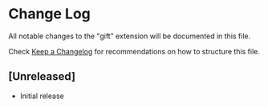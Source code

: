 # Change Log

All notable changes to the "gift" extension will be documented in this file.

Check [Keep a Changelog](http://keepachangelog.com/) for recommendations on how to structure this file.

## [Unreleased]

- Initial release
